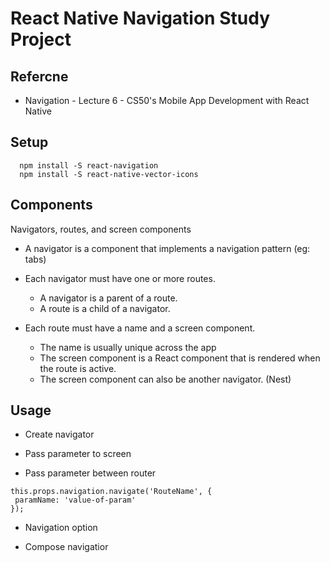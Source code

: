 # React Native Navigation Study Project

## Refercne
- Navigation - Lecture 6 - CS50's Mobile App Development with React Native



## Setup
```
  npm install -S react-navigation
  npm install -S react-native-vector-icons
```

## Components
Navigators, routes, and screen components

- A navigator is a component that implements a navigation pattern (eg: tabs)

- Each navigator must have one or more routes.
  - A navigator is a parent of a route.
  - A route is a child of a navigator.

- Each route must have a name and a screen component.
  - The name is usually unique across the app
  - The screen component is a React component that is rendered when the route is active.
  - The screen component can also be another navigator. (Nest)


## Usage
- Create navigator

- Pass parameter to screen

- Pass parameter between router
```
this.props.navigation.navigate('RouteName', {
 paramName: 'value-of-param'
});
```
- Navigation option

- Compose navigatior
```
```